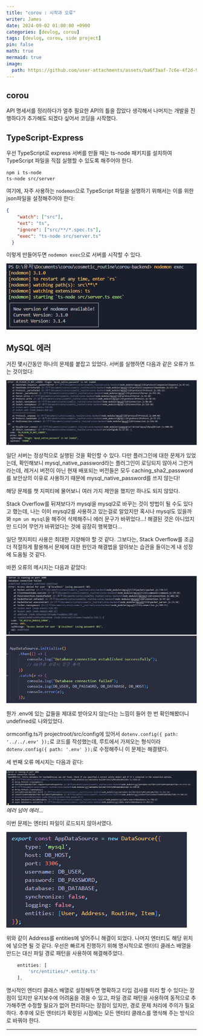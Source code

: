 ```yaml
---
title: "corou : 시작과 오류"
writer: James
date: 2024-09-02 01:00:00 +0900
categories: [devlog, corou]
tags: [devlog, corou, side project]
pin: false
math: true
mermaid: true
image:
  path: https://github.com/user-attachments/assets/ba6f3aaf-7c6e-4f2d-9f5e-dcf456f0e3fd
---
```


## corou

API 명세서를 정리하다가 얼추 필요한 API의 틀을 잡았다 생각해서 나머지는 개발을 진행하다가 추가해도 되겠다 싶어서 코딩을 시작했다.  

## TypeScript-Express

우선 TypeScript로 express 서버를 만들 때는 ts-node 패키지를 설치하여 TypeScript 파일을 직접 실행할 수 있도록 해주어야 한다.  

```shell
npm i ts-node
ts-node src/server
```

여기에, 자주 사용하는 `nodemon`으로 TypeScript 파일을 실행하기 위해서는 이를 위한 json파일을 설정해주어야 한다:  

```json
{
    "watch": ["src"],
    "ext": "ts",
    "ignore": ["src/**/*.spec.ts"],
    "exec": "ts-node src/server.ts"
  }
```

이렇게 만들어두면 `nodemon exec`으로 서버를 시작할 수 있다.  

![exec](/images/2024-09-01-20-34-22.png)  

## MySQL 에러  

거진 몇시간동안 하나의 문제를 붙잡고 있었다. 서버를 실행하면 다음과 같은 오류가 뜨는 것이었다:  

![mysql](/images/2024-09-01-20-52-36.png)

일단 서버는 정상적으로 실행된 것을 확인할 수 있다. 다만 플러그인에 대한 문제가 있었는데, 확인해보니 mysql_native_password라는 플러그인이 로딩되지 않아서 그런거라는데, 레거시 버전이 아닌 현재 배포되는 버전들은 모두 caching_sha2_password를 보안상의 이유로 사용하기 때문에 mysql_native_password를 쓰지 않는다!  

해당 문제를 챗 지피티에 물어보니 여러 가지 제안을 했지만 하나도 되지 않았다.  

Stack Overflow를 뒤져보다가 mysql을 mysql2로 바꾸는 것이 방법이 될 수도 있다고 했는데, 나는 이미 mysql2를 사용하고 있는걸로 알았지만 혹시나 mysql도 있을까봐 `npm un mysql`을 해주어 삭제해주니 에러 문구가 바뀌었다...! 해결된 것은 아니었지만 드디어 무언가 바뀌었다는 것에 굉장히 행복했다...  

일단 챗지피티 사용은 최대한 지양해야 할 것 같다. 그보다는, Stack Overflow를 조금 더 적절하게 활용해서 문제에 대한 원인과 해결법을 알아보는 습관을 들이는게 내 성장에 도움될 것 같다.  

바뀐 오류의 메시지는 다음과 같았다:  

![err2](/images/2024-09-01-21-15-06.png)  
![env](/images/2024-09-01-21-16-07.png)

뭔가 .env에 있는 값들을 제대로 받아오지 않는다는 느낌이 들어 한 번 확인해봤더니 undefined로 나와있었다.  

ormconfig.ts가 projectroot/src/config에 있어서 `dotenv.config({ path: '../../.env' });`로 코드를 작성했는데, 루트에서 가져오는 형식이라 `dotenv.config({ path: '.env' });`로 수정해주니 이 문제는 해결됐다.  

세 번째 오류 메시지는 다음과 같다:   

![err3](/images/2024-09-01-21-18-14.png)
*에러 넘어 에러...*  

이번 문제는 엔터티 파일이 로드되지 않아서였다.  

![엔터티 파일 로딩](/images/2024-09-01-21-21-43.png)  

위와 같이 Address를 entities에 넣어주니 해결이 되었다. 나머지 엔터티도 해당 위치에 넣으면 될 것 같다. 우선은 빠르게 진행하기 위해 명시적으로 엔터티 클래스 배열을 만드는 대신 파일 경로 패턴을 사용하여 해결해주었다.  

```typescript
    entities: [
        'src/entities/*.entity.ts'
    ],
```

명시적인 엔터티 클래스 배열로 설정해두면 명확하고 타입 검사를 미리 할 수 있다는 장점이 있지만 유지보수에 어려움을 겪을 수 있고, 파일 경로 패턴을 사용하여 동적으로 추가해주면 수정할 필요가 없어 편리하다는 장점이 있지만, 경로 문제 처리에 주의가 필요하다. 추후에 모든 엔터티가 확정된 시점에는 모든 엔터티 클래스를 명식해 주는 방식으로 바꿔야 한다.  

---